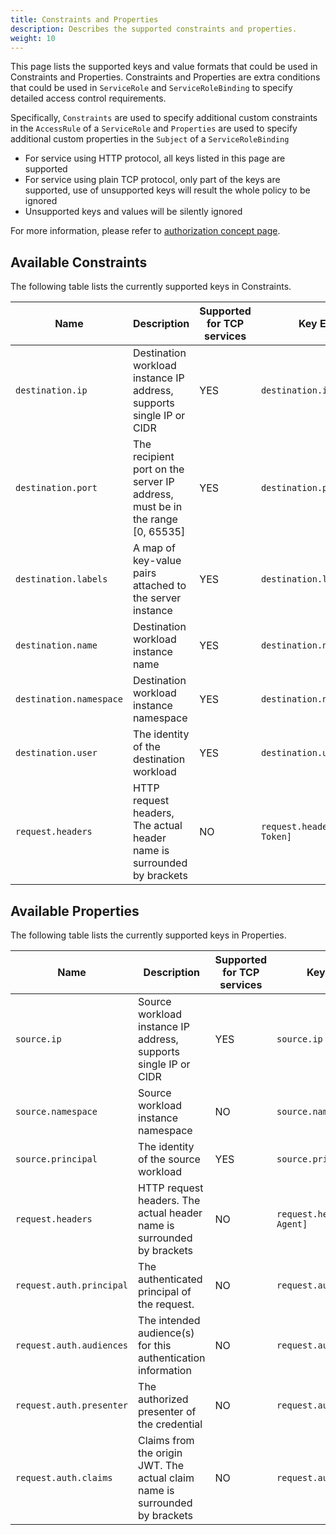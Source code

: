 ```yaml
---
title: Constraints and Properties
description: Describes the supported constraints and properties.
weight: 10
---
```


This page lists the supported keys and value formats that could be used in Constraints and Properties.
Constraints and Properties are extra conditions that could be used in `ServiceRole` and `ServiceRoleBinding`
to specify detailed access control requirements.

Specifically, `Constraints` are used to specify additional custom constraints in the `AccessRule` of
a `ServiceRole` and `Properties` are used to specify additional custom properties in the `Subject` of
a `ServiceRoleBinding`

* For service using HTTP protocol, all keys listed in this page are supported
* For service using plain TCP protocol, only part of the keys are supported, use of unsupported keys
  will result the whole policy to be ignored
* Unsupported keys and values will be silently ignored

For more information, please refer to [authorization concept page](/docs/concepts/security/#authorization).

## Available Constraints

The following table lists the currently supported keys in Constraints.

| Name | Description | Supported for TCP services | Key Example | Values Example |
|------|-------------|----------------------------|-------------|----------------|
| `destination.ip` | Destination workload instance IP address, supports single IP or CIDR | YES | `destination.ip` |  `["10.1.2.3", "10.2.0.0/16"]` |
| `destination.port` | The recipient port on the server IP address, must be in the range [0, 65535] | YES | `destination.port` | `["80", "443"]` |
| `destination.labels` | A map of key-value pairs attached to the server instance | YES | `destination.labels[version]` | `["v1", "v2"]` |
| `destination.name` | Destination workload instance name | YES | `destination.name` | `["productpage*", "*-test"]` |
| `destination.namespace` | Destination workload instance namespace | YES | `destination.namespace` | `["default"]` |
| `destination.user` | The identity of the destination workload | YES | `destination.user` | `["bookinfo-productpage"]` |
| `request.headers` | HTTP request headers, The actual header name is surrounded by brackets | NO | `request.headers[X-Custom-Token]` | `["abc123"]` |

## Available Properties

The following table lists the currently supported keys in Properties.

| Name | Description | Supported for TCP services | Key Example | Value Example |
|------|-------------|----------------------------|-------------|---------------|
| `source.ip`  | Source workload instance IP address, supports single IP or CIDR | YES | `source.ip` | `"10.1.2.3"` |
| `source.namespace`  | Source workload instance namespace | NO | `source.namespace` | `"default"` |
| `source.principal` | The identity of the source workload | YES | `source.principal` | `"cluster.local/ns/default/sa/productpage"` |
| `request.headers` | HTTP request headers. The actual header name is surrounded by brackets | NO | `request.headers[User-Agent]` | `"Mozilla/*"` |
| `request.auth.principal` | The authenticated principal of the request. | NO | `request.auth.principal` | `"accounts.my-svc.com/104958560606"` |
| `request.auth.audiences` | The intended audience(s) for this authentication information | NO | `request.auth.audiences` | `"my-svc.com"` |
| `request.auth.presenter` | The authorized presenter of the credential | NO | `request.auth.presenter` | `"123456789012.my-svc.com"` |
| `request.auth.claims` | Claims from the origin JWT. The actual claim name is surrounded by brackets | NO | `request.auth.claims[iss]` | `"*@foo.com"` |
